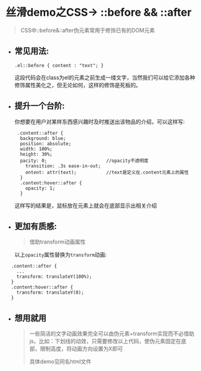 # 丝滑demo之CSS-> ::before && ::after  

> CSS中::before&::after伪元素常用于修饰已有的DOM元素

* ## 常见用法:  

  `.el::before { content : "text"; }`

  这段代码会在class为el的元素之前生成一缕文字，当然我们可以给它添加各种修饰属性美化之，但无论如何，这样的修饰是死板的。

* ## 提升一个台阶:
  你想要在用户对某样东西感兴趣时及时推送出该物品的介绍，可以这样写:

  ```
   .content::after {
  	background: blue;
  	position: absolute;
  	width: 100%;
  	height: 30%;
  	pacity: 0;						//opacity不透明度
      transition: .3s ease-in-out;
      ontent: attr(text);			//text是定义在.content元素上的属性
    }
    .content:hover::after {
      opacity: 1;
    }
  ```

    

  这样写的结果是，鼠标放在元素上就会在底部显示出相关介绍

* ## 更加有质感:  

  > 借助transform动画属性

  以上`opacity`属性替换为`transform`动画:
```
  .content::after {
    ...
    transform: translateY(100%);
  }
  .content:hover::after {
    transform: translateY(0);
  }
```
* ## 想用就用  

  > 一些简洁的文字动画效果完全可以由伪元素+transform实现而不必借助js，比如：下划线的动效，只需要修改以上代码，使伪元素固定在底部，限制高度，将动画方向设置为X即可
  >
  > 具体demo见同名html文件